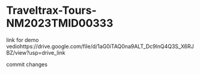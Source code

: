 # Traveltrax-Tours-NM2023TMID00333

link for demo vediohttps://drive.google.com/file/d/1aG0iTAQ0na9ALT_Dc9lnQ4Q3S_X6RJBZ/view?usp=drive_link

commit changes
